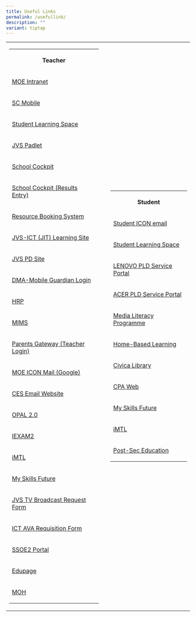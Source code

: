 ```yaml
---
title: Useful Links
permalink: /usefullink/
description: ""
variant: tiptap
---
```

<table style="minWidth: 75px">
<colgroup>
<col>
<col>
<col>
</colgroup>
<tbody>
<tr>
<td rowspan="1" colspan="1">
<table style="minWidth: 25px">
<colgroup>
<col>
</colgroup>
<tbody>
<tr>
<th rowspan="1" colspan="1">
<p>Teacher</p>
</th>
</tr>
<tr>
<td rowspan="1" colspan="1">
<p><a href="https://intranet.moe.gov.sg/" rel="noopener noreferrer nofollow" target="_blank">MOE Intranet</a>
</p>
</td>
</tr>
<tr>
<td rowspan="1" colspan="1">
<p><a href="https://scmobile.moe.edu.sg/login" rel="noopener noreferrer nofollow" target="_blank">SC Mobile</a>
</p>
</td>
</tr>
<tr>
<td rowspan="1" colspan="1">
<p><a href="https://vle.learning.moe.edu.sg" rel="noopener noreferrer nofollow" target="_blank">Student Learning Space</a>
</p>
</td>
</tr>
<tr>
<td rowspan="1" colspan="1">
<p><a href="https://jvs.padlet.org/" rel="noopener noreferrer nofollow" target="_blank">JVS Padlet</a>
</p>
</td>
</tr>
<tr>
<td rowspan="1" colspan="1">
<p><a href="https://schoolcockpit.moe.gov.sg/" rel="noopener noreferrer nofollow" target="_blank">School Cockpit</a>
</p>
</td>
</tr>
<tr>
<td rowspan="1" colspan="1">
<p><a href="https://schoolcockpit.moe.gov.sg/academic" rel="noopener noreferrer nofollow" target="_blank">School Cockpit (Results Entry)</a>
</p>
</td>
</tr>
<tr>
<td rowspan="1" colspan="1">
<p><a href="https://rbs.avero-tech.com/" rel="noopener noreferrer nofollow" target="_blank">Resource Booking System</a>
</p>
</td>
</tr>
<tr>
<td rowspan="1" colspan="1">
<p><a href="https://sites.google.com/jvs.edu.sg/jvs-sls/jit?authuser=0" rel="noopener noreferrer nofollow" target="_blank">JVS-ICT (JIT) Learning Site</a>
</p>
</td>
</tr>
<tr>
<td rowspan="1" colspan="1">
<p><a href="https://tinyurl.com/JVSPD" rel="noopener noreferrer nofollow" target="_blank">JVS PD Site</a>
</p>
</td>
</tr>
<tr>
<td rowspan="1" colspan="1">
<p><a href="https://sg-portal.mobileguardian.com/#/login" rel="noopener noreferrer nofollow" target="_blank">DMA-Mobile Guardian Login</a>
</p>
</td>
</tr>
<tr>
<td rowspan="1" colspan="1">
<p><a href="https://www.hrp.gov.sg/hrp/#/" rel="noopener noreferrer nofollow" target="_blank">HRP</a>
</p>
</td>
</tr>
<tr>
<td rowspan="1" colspan="1">
<p><a href="https://portal.mims.moe.gov.sg/idmdash/#/landing" rel="noopener noreferrer nofollow" target="_blank">MIMS</a>
</p>
</td>
</tr>
<tr>
<td rowspan="1" colspan="1">
<p><a href="https://idp.mims.moe.gov.sg/nidp//app/login?target=https%3A%2F%2Fidp.mims.moe.gov.sg%2Fnidp%2Foauth%2Fnam%2Fauthz%3Fclient_id%3D21e7f82a-7e4e-43fc-a6c1-67b440d7991e%26redirect_uri%3Dhttps%3A%2F%2Fpg.moe.edu.sg%2Fapi%2Fweb%2F2%2Fstaff%2Fidentity%2Flogin%2FMIMScallback%26scope%3Dopenid%2Bpg%26response_type%3Dcode%26max_age%3D60%26state%3D1678323921387&amp;forceAuth=true" rel="noopener noreferrer nofollow" target="_blank">Parents Gateway (Teacher Login)</a>
</p>
</td>
</tr>
<tr>
<td rowspan="1" colspan="1">
<p><a href="https://workspace.google.com/dashboard" rel="noopener noreferrer nofollow" target="_blank">MOE ICON Mail (Google)</a>
<br>
</p>
</td>
</tr>
<tr>
<td rowspan="1" colspan="1">
<p><a href="https://schools.gov.sg/owa/auth/logon.aspx" rel="noopener noreferrer nofollow" target="_blank">CES Email Website</a>
</p>
</td>
</tr>
<tr>
<td rowspan="1" colspan="1">
<p><a href="https://www.opal2.moe.edu.sg/app/learner" rel="noopener noreferrer nofollow" target="_blank">OPAL 2.0</a>
</p>
</td>
</tr>
<tr>
<td rowspan="1" colspan="1">
<p><a href="https://iexams.seab.gov.sg/login" rel="noopener noreferrer nofollow" target="_blank">IEXAM2</a>
</p>
</td>
</tr>
<tr>
<td rowspan="1" colspan="1">
<p><a href="https://imtl.moe.edu.sg/" rel="noopener noreferrer nofollow" target="_blank">iMTL</a>
</p>
</td>
</tr>
<tr>
<td rowspan="1" colspan="1">
<p><a href="https://www.myskillsfuture.sg/secondary" rel="noopener noreferrer nofollow" target="_blank">My Skills Future</a>
<br>
</p>
</td>
</tr>
<tr>
<td rowspan="1" colspan="1">
<p><a href="https://docs.google.com/forms/d/e/1FAIpQLSdx4Pv_m1QEnp3EawKDZMKuT6UhWCTpQTpSUEEaFhSAIOHy0g/viewform" rel="noopener noreferrer nofollow" target="_blank">JVS&nbsp;TV Broadcast Request Form</a>
</p>
</td>
</tr>
<tr>
<td rowspan="1" colspan="1">
<p><a href="https://docs.google.com/forms/d/e/1FAIpQLSfjAdvPjcuiTzcBxeTBm7iVaBedjCxrDqQP6Te6BeCyp7x5NA/viewform" rel="noopener noreferrer nofollow" target="_blank">ICT AVA Requisition Form</a>
</p>
</td>
</tr>
<tr>
<td rowspan="1" colspan="1">
<p><a href="https://ssoe2.moe.edu.sg/" rel="noopener noreferrer nofollow" target="_blank">SSOE2 Portal</a>
</p>
</td>
</tr>
<tr>
<td rowspan="1" colspan="1">
<p><a href="https://portal.edupage.org/" rel="noopener noreferrer nofollow" target="_blank">Edupage</a>
</p>
</td>
</tr>
<tr>
<td rowspan="1" colspan="1">
<p><a href="http://www.moh.gov.sg" rel="noopener noreferrer nofollow" target="_blank">MOH</a>
<br>
</p>
</td>
</tr>
</tbody>
</table>
</td>
<td rowspan="1" colspan="1">
<p></p>
</td>
<td rowspan="1" colspan="1">
<table style="minWidth: 25px">
<colgroup>
<col>
</colgroup>
<tbody>
<tr>
<th rowspan="1" colspan="1">
<p>Student</p>
</th>
</tr>
<tr>
<td rowspan="1" colspan="1">
<p><a href="https://workspace.google.com/dashboard" rel="noopener noreferrer nofollow" target="_blank">Student ICON email</a>
</p>
</td>
</tr>
<tr>
<td rowspan="1" colspan="1">
<p><a href="https://vle.learning.moe.edu.sg/" rel="noopener noreferrer nofollow" target="_blank">Student Learning Space</a>
</p>
</td>
</tr>
<tr>
<td rowspan="1" colspan="1">
<p><a href="https://www.asiapac.com.sg/pld-lenovo/" rel="noopener noreferrer nofollow" target="_blank">LENOVO PLD Service Portal</a>
</p>
</td>
</tr>
<tr>
<td rowspan="1" colspan="1">
<p><a href="https://secured.acer.com.sg/pld" rel="noopener noreferrer nofollow" target="_blank">ACER PLD Service Portal</a>
</p>
</td>
</tr>
<tr>
<td rowspan="1" colspan="1">
<p><a href="https://sites.google.com/jvs.edu.sg/jmlp/home" rel="noopener noreferrer nofollow" target="_blank">Media Literacy Programme</a>
</p>
</td>
</tr>
<tr>
<td rowspan="1" colspan="1">
<p><a href="http://workspace.google.com/dashboard" rel="noopener noreferrer nofollow" target="_blank">Home-Based Learning</a>
</p>
</td>
</tr>
<tr>
<td rowspan="1" colspan="1">
<p><a href="https://schoolibrary.moe.edu.sg/jurongvillesec/cgi-bin/spydus.exe/MSGTRN/WPAC/HOME" rel="noopener noreferrer nofollow" target="_blank">Civica Library</a>
</p>
</td>
</tr>
<tr>
<td rowspan="1" colspan="1">
<p><a href="http://sites.google.com/a/moe.edu.sg/cpa7018" rel="noopener noreferrer nofollow" target="_blank">CPA Web</a>
</p>
</td>
</tr>
<tr>
<td rowspan="1" colspan="1">
<p><a href="https://www.myskillsfuture.sg/secondary" rel="noopener noreferrer nofollow" target="_blank">My Skills Future</a>
</p>
</td>
</tr>
<tr>
<td rowspan="1" colspan="1">
<p><a href="https://imtl.moe.edu.sg" rel="noopener noreferrer nofollow" target="_blank">iMTL</a>
</p>
</td>
</tr>
<tr>
<td rowspan="1" colspan="1">
<p><a href="http://www.moe.gov.sg/education/post-secondary/" rel="noopener noreferrer nofollow" target="_blank">Post-Sec Education</a>
</p>
</td>
</tr>
</tbody>
</table>
</td>
</tr>
</tbody>
</table>
<p></p>